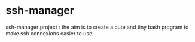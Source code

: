 ssh-manager
===========

ssh-manager project : the aim is to create a cute and tiny bash program to make ssh connexions easier to use
